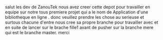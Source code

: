salut les dev de ZanouTek nous avez creer cette depot pour travailler en equipe sur notre tous premiere projet qui a le nom de Application d'une bibliotheque en ligne .
donc veuillez prendre les chose au serieuse et surtous chacune d'entre nous cree sa propre branche pour travailler avec et en suite de lancer sur le brache fille1 avant de pusher sur la branche mere qui est le branche master.
merci
